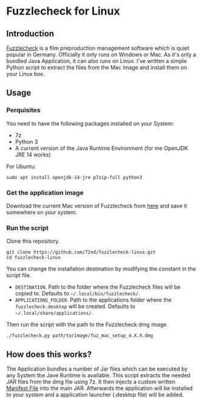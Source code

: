 # Fuzzlecheck for Linux

## Introduction 
 
[Fuzzlecheck](https://www.fuzzlecheck.de/index/EN/index.html) is a film preproduction management software which is quiet popular in Germany. Officially it only runs on Windows or Mac. As it's only a bundled Java Application, it can also runs on Linux. I've written a simple Python script to extract the files from the Mac Image and install them on your Linux box.


## Usage

### Perquisites 

You need to have the following packages installed on your System:

- 7z
- Python 3
- A current version of the Java Runtime Environment (for me OpenJDK JRE 14 works)

For Ubuntu:

```shell script
sudo apt install openjdk-14-jre p7zip-full python3
``` 

### Get the application image

Download the current Mac version of Fuzzlecheck from [here](http://fuz4downloads.fuzzlecheck.com/?linkOSX=Fuzzlecheck) and save it somewhere on your system.


### Run the script

Clone this repository.

```shell script
git clone https://github.com/72nd/fuzzlecheck-linux.git
cd fuzzlecheck-linux
```

You can change the installation destination by modifying the constant in the script file.

- `DESTINATION`. Path to the folder where the Fuzzlecheck files will be copied to. Defaults to `~/.local/bin/fuzzlecheck/`.
- `APPLICATIONS_FOLDER`. Path to the applications folder where the `fuzzlecheck.desktop` will be created. Defaults to `~/.local/share/applications/`.

Then run the script with the path to the Fuzzlecheck dmg image.

```shell script
./fuzzlecheck.py path/to/image/fuz_mac_setup_4.X.X.dmg
```

## How does this works?

The Application bundles a number of Jar files which can be executed by any System the Jave Runtime is available. This script extracts the needed JAR files from the dmg file using 7z. It then injects a custom written [Manifest File](https://docs.oracle.com/javase/tutorial/deployment/jar/manifestindex.html) into the main JAR. Afterwards the application will be installed to your system and a application launcher (.desktop file) will be added.



